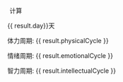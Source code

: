 <!-- <template> -->
  <div>
    <p nm><el-date-picker
      v-model="birthDate"
      type="date"
      placeholder="选择出生日期"
    ></el-date-picker></p>
    <p nm><el-date-picker
      v-model="targetDate"
      type="date"
      placeholder="选择目标日期"
    ></el-date-picker></p>
    <p nm><el-button @click="calculateBiorhythm">计算</el-button></p>
    <div v-if="result">
      <p>{{ result.day}}天</p>
      <p>体力周期: {{ result.physicalCycle }}</p>
      <p>情绪周期: {{ result.emotionalCycle }}</p>
      <p>智力周期: {{ result.intellectualCycle }}</p>
    </div>
    <div v-show="result" style="width:100%;overflow-x:auto;">
      <div id="chart" style="width: 600px;height:400px;"></div>
    </div>
  </div>
<!-- </template> -->

<script setup>
  import { ref, onMounted, onUnmounted } from 'vue';
  import { ElDatePicker } from 'element-plus';
  import * as echarts from 'echarts';

  const birthDate = ref(null);
  const targetDate = ref(null);
  const result = ref(null);

  const calculateBiorhythm = () => {
    if (!birthDate.value || !targetDate.value) return;

    const X = calculateDaysSinceBirth(birthDate.value, targetDate.value);

    const physicalCycle = calculateCycle(X, 23);
    const emotionalCycle = calculateCycle(X, 28);
    const intellectualCycle = calculateCycle(X, 33);

    result.value = {
      day: X,
      physicalCycle: `第${physicalCycle.cycle + 1}周期第${physicalCycle.day + 1}天/23`,
      emotionalCycle: `第${emotionalCycle.cycle + 1}周期第${emotionalCycle.day + 1}天/28`,
      intellectualCycle: `第${intellectualCycle.cycle + 1}周期第${intellectualCycle.day + 1}天/33`,
    };

    drawChart([physicalCycle, emotionalCycle, intellectualCycle]);
  }
  const calculateDaysSinceBirth = (birthDate, targetDate) => {  
      const birth = new Date(birthDate);  
      const target = new Date(targetDate);  
      const millisecondsPerDay = 24 * 60 * 60 * 1000; // 一天有24小时，每小时60分钟，每分钟60秒，每秒1000毫秒  
      return Math.floor((target - birth) / millisecondsPerDay);  
  };


  const calculateCycle = (X, period) => {
    return {
      cycle: Math.floor(X / period),
      day: X % period,
      period,
      all:X,
    };
  };
  let chart;
  const drawChart = (cycles) => {
    chart = echarts.init(document.getElementById('chart'));

    const option = {
      grid: {
        containLabel: true
      },
      tooltip: {  
        trigger: 'axis',  
        axisPointer: {  
          type: 'cross'  
        }  
      },
      xAxis: {
        type: 'category',
        data: Array.from({length: 30}, (_, i) => {
          const date = new Date(targetDate.value.getTime() + i * 24 * 60 * 60 * 1000);
          return `${date.getMonth() + 1}-${date.getDate()}`;
        })
      },
      yAxis: {
        type: 'value',
        min: -100,
        max: 100
      },
      series: cycles.map((cycle, i) => ({
        data: Array.from({length: 30}, (_, j) => {
          let A = 100;
          let T = cycle.period
          let w = (2 * Math.PI) / T;
          let phi = 0 * w * (2 * Math.PI) * (cycle.day / cycle.period);
          return Math.floor(A*Math.sin(w*(cycle.all+j)) *10)/10
        }),
        type: 'line',
        smooth: true,
        name: ['身体', '情绪', '智力'][i]
      }))
    };

    chart.setOption(option);
  };

  onMounted(() => {
    if (birthDate.value && targetDate.value) {
      calculateBiorhythm();
    }
    // window.addEventListener('resize', () => {
    //   chart.resize();
    // });
  });
  // onUnmounted(() => {
  //   window.removeEventListener('resize', () => {
  //     chart.resize();
  //   });
  // });
</script>


<style scoped>
[nm]{
  margin:5px;
}
</style>